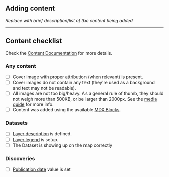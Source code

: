 ## Adding content

_Replace with brief description/list of the content being added_

---

## Content checklist

Check the [Content Documentation](https://github.com/NASA-IMPACT/veda-ui/blob/main/docs/content/CONTENT.md) for more details.

### Any content
- [ ] Cover image with proper attribution (when relevant) is present.
- [ ] Cover images do not contain any text (they're used as a background and text may not be readable).
- [ ] All images are not too big/heavy. As a general rule of thumb, they should not weigh more than 500KB, or be larger than 2000px. See the [media guide](https://github.com/NASA-IMPACT/veda-ui/blob/main/docs/content/frontmatter/media.md#media) for more info.
- [ ] Content was added using the available [MDX Blocks](https://github.com/NASA-IMPACT/veda-ui/blob/main/docs/content/MDX_BLOCKS.md).

### Datasets
- [ ] [Layer description](https://github.com/NASA-IMPACT/veda-ui/blob/main/docs/content/frontmatter/layer.md#properties) is defined.
- [ ] [Layer legend](https://github.com/NASA-IMPACT/veda-ui/blob/main/docs/content/frontmatter/layer.md#legend) is setup.
- [ ] The Dataset is showing up on the map correctly

### Discoveries
- [ ] [Publication date](https://github.com/NASA-IMPACT/veda-ui/blob/main/docs/content/CONTENT.md#discoveries) value is set
